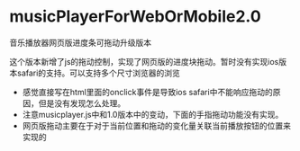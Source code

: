 # musicPlayerForWebOrMobile2.0
音乐播放器网页版进度条可拖动升级版本


这个版本新增了js的拖动控制，实现了网页版的进度块拖动。暂时没有实现ios版本safari的支持。可以支持多个尺寸浏览器的浏览

- 感觉直接写在html里面的onclick事件是导致ios safari中不能响应拖动的原因，但是没有发现怎么处理。
- 注意musicplayer.js中和1.0版本中的变动，下面的手指拖动功能没有实现。
- 网页版拖动主要在于对于当前位置和拖动的变化量关联当前播放按钮的位置来实现的
